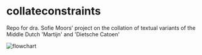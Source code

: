 # collateconstraints
Repo for dra. Sofie Moors' project on the collation of textual variants of the Middle Dutch 'Martijn' and 'Dietsche Catoen'

![flowchart](http://url/to/img.png)
